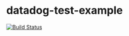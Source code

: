 # datadog-test-example

[![Build Status](https://travis-ci.org/mounemoi/datadog-agent-test.svg?branch=master)](https://travis-ci.org/mounemoi/datadog-agent-test)
